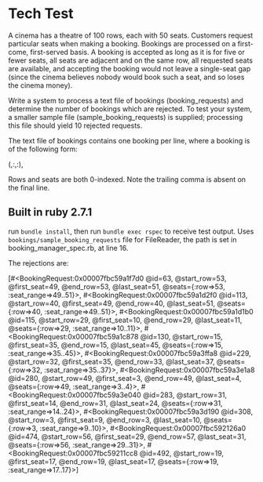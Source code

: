 # Tech Test

A cinema has a theatre of 100 rows, each with 50 seats. Customers request particular seats when making a booking. Bookings are processed on a first-come, first-served basis. A booking is accepted as long as it is for five or fewer seats, all seats are adjacent and on the same row, all requested seats are available, and accepting the booking would not leave a single-seat gap (since the cinema believes nobody would book such a seat, and so loses the cinema money).



Write a system to process a text file of bookings (booking_requests) and determine the number of bookings which are rejected. To test your system, a smaller sample file (sample_booking_requests) is supplied; processing this file should yield 10 rejected requests.



The text file of bookings contains one booking per line, where a booking is of the following form:

(<id>,<index of first seat row>:<index of first seat within row>,<index of last seat row>:<index of last seat within row>),

Rows and seats are both 0-indexed. Note the trailing comma is absent on the final line.

## Built in ruby 2.7.1

run `bundle install`, then run `bundle exec rspec` to receive test output. Uses `bookings/sample_booking_requests` file for FileReader, the path is set in booking_manager_spec.rb, at line 16.

The rejections are:

[#<BookingRequest:0x00007fbc59a1f7d0 @id=63, @start_row=53, @first_seat=49, @end_row=53, @last_seat=51, @seats={:row=>53, :seat_range=>49..51}>, #<BookingRequest:0x00007fbc59a1d2f0 @id=113, @start_row=40, @first_seat=49, @end_row=40, @last_seat=51, @seats={:row=>40, :seat_range=>49..51}>, #<BookingRequest:0x00007fbc59a1d1b0 @id=115, @start_row=29, @first_seat=10, @end_row=29, @last_seat=11, @seats={:row=>29, :seat_range=>10..11}>, #<BookingRequest:0x00007fbc59a1c878 @id=130, @start_row=15, @first_seat=35, @end_row=15, @last_seat=45, @seats={:row=>15, :seat_range=>35..45}>, #<BookingRequest:0x00007fbc59a3ffa8 @id=229, @start_row=32, @first_seat=35, @end_row=33, @last_seat=37, @seats={:row=>32, :seat_range=>35..37}>, #<BookingRequest:0x00007fbc59a3e1a8 @id=280, @start_row=49, @first_seat=3, @end_row=49, @last_seat=4, @seats={:row=>49, :seat_range=>3..4}>, #<BookingRequest:0x00007fbc59a3e040 @id=283, @start_row=31, @first_seat=14, @end_row=31, @last_seat=24, @seats={:row=>31, :seat_range=>14..24}>, #<BookingRequest:0x00007fbc59a3d190 @id=308, @start_row=3, @first_seat=9, @end_row=3, @last_seat=10, @seats={:row=>3, :seat_range=>9..10}>, #<BookingRequest:0x00007fbc592126a0 @id=474, @start_row=56, @first_seat=29, @end_row=57, @last_seat=31, @seats={:row=>56, :seat_range=>29..31}>, #<BookingRequest:0x00007fbc59211cc8 @id=492, @start_row=19, @first_seat=17, @end_row=19, @last_seat=17, @seats={:row=>19, :seat_range=>17..17}>]
